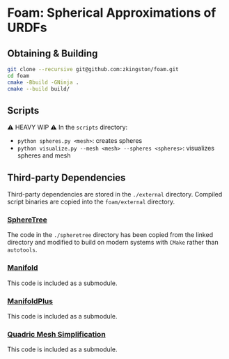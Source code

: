 # Foam: Spherical Approximations of URDFs

## Obtaining & Building
```sh
git clone --recursive git@github.com:zkingston/foam.git
cd foam
cmake -Bbuild -GNinja .
cmake --build build/
```

## Scripts

:warning: HEAVY WIP :warning:
In the `scripts` directory:

- `python spheres.py <mesh>`: creates spheres
- `python visualize.py --mesh <mesh> --spheres <spheres>`: visualizes spheres and mesh

## Third-party Dependencies

Third-party dependencies are stored in the `./external` directory.
Compiled script binaries are copied into the `foam/external` directory.

### [SphereTree](https://github.com/mlund/spheretree)
The code in the `./spheretree` directory has been copied from the linked directory and modified to build on modern systems with `CMake` rather than `autotools`.

### [Manifold](https://github.com/hjwdzh/Manifold)
This code is included as a submodule.

### [ManifoldPlus](https://github.com/hjwdzh/ManifoldPlus)
This code is included as a submodule.

### [Quadric Mesh Simplification](https://github.com/sp4cerat/Fast-Quadric-Mesh-Simplification)
This code is included as a submodule.
